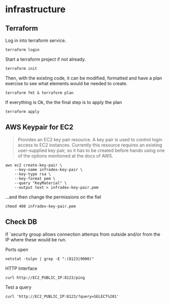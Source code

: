 # infrastructure

## Terraform

Log in into terraform service.

```shell
terraform login
```

Start a terraform project if not already.

```shell
terraform init
```

Then, with the existing code, it can be modified, formatted and have a plan exercise to see what elements would be needed to create.

```shell
terraform fmt & terraform plan
```

If everything is Ok, the the final step is to apply the plan

```shell
terraform apply
```

## AWS Keypair for EC2

> Provides an EC2 key pair resource. A key pair is used to control login access to EC2 instances. Currently this resource requires an existing user-supplied key pair, so it has to be created before hando using one of the options mentioned at the docs of AWS.

```shell
aws ec2 create-key-pair \
    --key-name infradex-key-pair \
    --key-type rsa \
    --key-format pem \
    --query "KeyMaterial" \
    --output text > infradex-key-pair.pem
```

...and then change the permissions on the fiel

```shell
chmod 400 infradex-key-pair.pem
```

## Check DB

If `security group allows connection attemps from outside and/or from the IP where these would be run.

Ports open

```shell
netstat -tulpn | grep -E ":(8123|9000)"
```

HTTP Interface

```shell
curl http://EC2_PUBLIC_IP:8123/ping
```

Test a query

```shell
curl 'http://EC2_PUBLIC_IP:8123/?query=SELECT%201'
```

